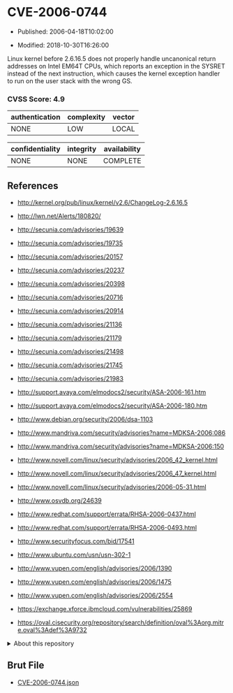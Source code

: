 # CVE-2006-0744

- Published: 2006-04-18T10:02:00

- Modified: 2018-10-30T16:26:00

Linux kernel before 2.6.16.5 does not properly handle uncanonical return addresses on Intel EM64T CPUs, which reports an exception in the SYSRET instead of the next instruction, which causes the kernel exception handler to run on the user stack with the wrong GS.

### CVSS Score: **4.9**

| authentication | complexity | vector |
| --- | --- | --- |
| NONE | LOW | LOCAL |

| confidentiality | integrity | availability |
| --- | --- | --- |
| NONE | NONE | COMPLETE |

## References

* http://kernel.org/pub/linux/kernel/v2.6/ChangeLog-2.6.16.5

* http://lwn.net/Alerts/180820/

* http://secunia.com/advisories/19639

* http://secunia.com/advisories/19735

* http://secunia.com/advisories/20157

* http://secunia.com/advisories/20237

* http://secunia.com/advisories/20398

* http://secunia.com/advisories/20716

* http://secunia.com/advisories/20914

* http://secunia.com/advisories/21136

* http://secunia.com/advisories/21179

* http://secunia.com/advisories/21498

* http://secunia.com/advisories/21745

* http://secunia.com/advisories/21983

* http://support.avaya.com/elmodocs2/security/ASA-2006-161.htm

* http://support.avaya.com/elmodocs2/security/ASA-2006-180.htm

* http://www.debian.org/security/2006/dsa-1103

* http://www.mandriva.com/security/advisories?name=MDKSA-2006:086

* http://www.mandriva.com/security/advisories?name=MDKSA-2006:150

* http://www.novell.com/linux/security/advisories/2006_42_kernel.html

* http://www.novell.com/linux/security/advisories/2006_47_kernel.html

* http://www.novell.com/linux/security/advisories/2006-05-31.html

* http://www.osvdb.org/24639

* http://www.redhat.com/support/errata/RHSA-2006-0437.html

* http://www.redhat.com/support/errata/RHSA-2006-0493.html

* http://www.securityfocus.com/bid/17541

* http://www.ubuntu.com/usn/usn-302-1

* http://www.vupen.com/english/advisories/2006/1390

* http://www.vupen.com/english/advisories/2006/1475

* http://www.vupen.com/english/advisories/2006/2554

* https://exchange.xforce.ibmcloud.com/vulnerabilities/25869

* https://oval.cisecurity.org/repository/search/definition/oval%3Aorg.mitre.oval%3Adef%3A9732

<details>
<summary>About this repository</summary> 

  This repository is part of the project [Live Hack CVE](https://github.com/Live-Hack-CVE). Main website can be found [www.live-hack.org](https://www.live-hack.org) 
  
  Made by [Sn0wAlice](https://github.com/Sn0wAlice) for the people that care about security and need to have a feed of the latest CVEs. Hope you enjoy it, don't forget to star the repo and follow me on [Twitter](https://twitter.com/Sn0wAlice) and [Github](https://github.com/Sn0wAlice). And that is my [personnal website](https://www.alice-snow.me/)

  - [Home Page](https://github.com/Live-Hack-CVE)
  - [Framework](https://github.com/Live-Hack-CVE/cve-framework)
  - [CVE database](https://github.com/Live-Hack-CVE/full_database)
  - [Changelog](https://github.com/Live-Hack-CVE/Changelog)
</details>

## Brut File

* [CVE-2006-0744.json](https://raw.githubusercontent.com/Live-Hack-CVE/full_database/main/cves/2006/CVE-2006-0744.json)

